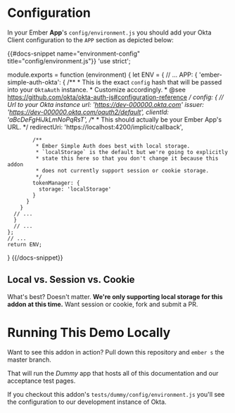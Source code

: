 # Configuration

In your Ember **App**'s `config/environment.js` you should add your Okta Client configuration to 
the `APP` section as depicted below:

{{#docs-snippet name="environment-config" title="config/environment.js"}}
  'use strict';
  
  module.exports = function (environment) {
    let ENV = {
      // ...
      APP: {
        'ember-simple-auth-okta': {
          /**
           * This is the exact `config` hash that will be passed into your `OktaAuth` instance.
           * Customize accordingly.
           * @see https://github.com/okta/okta-auth-js#configuration-reference
           */
          config: {
            // Url to your Okta instance
            url: 'https://dev-000000.okta.com'
            issuer: 'https://dev-000000.okta.com/oauth2/default',
            clientId: 'aBcDeFgHiJkLmNoPqRsT',
            /**
             * This should actually be your Ember App's URL.
             */
            redirectUri: 'https://localhost:4200/implicit/callback',
          
            /**
             * Ember Simple Auth does best with local storage.
             * `localStorage` is the default but we're going to explicitly
             * state this here so that you don't change it because this addon
             * does not currently support session or cookie storage.
             */
            tokenManager: {
              storage: 'localStorage'
            }
          }
        }
      // ...
      }
      // ...
    };
    // ...
    return ENV;
  }
{{/docs-snippet}}

## Local vs. Session vs. Cookie

What's best?  Doesn't matter.  **We're only supporting local storage
for this addon at this time.**  Want session or cookie, fork and submit
a PR.

# Running This Demo Locally

Want to see this addon in action?  Pull down this repository and `ember s` the master branch.

That will run the _Dummy_ app that hosts all of this documentation and our acceptance
test pages.

If you checkout this addon's `tests/dummy/config/environment.js` you'll see the
configuration to our development instance of Okta.
